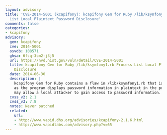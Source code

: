 ```yaml
---
layout: advisory
title: 'CVE-2014-5001 (kcapifony): kcapifony Gem for Ruby /lib/ksymfony1.rb Process
  List Local Plaintext Password Disclosure'
comments: false
categories:
- kcapifony
advisory:
  gem: kcapifony
  cve: 2014-5001
  osvdb: 108571
  ghsa: 6fcq-3cm2-j3j5
  url: https://nvd.nist.gov/vuln/detail/CVE-2014-5001
  title: kcapifony Gem for Ruby /lib/ksymfony1.rb Process List Local Plaintext Password
    Disclosure
  date: 2014-06-30
  description: |
    kcapifony Gem for Ruby contains a flaw in /lib/ksymfony1.rb that is triggered
    as the program displays password information in plaintext in the process list. This
    may allow a local attacker to gain access to password information.
  cvss_v2: 2.1
  cvss_v3: 7.8
  notes: Never patched
  related:
    url:
    - http://www.vapid.dhs.org/advisories/kcapifony-2.1.6.html
    - http://www.vapidlabs.com/advisory.php?v=65
---
```

